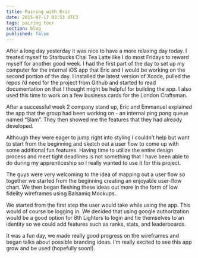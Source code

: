 ```yaml
---
title: Pairing with Eric
date: 2015-07-17 03:53 UTC3
tags: pairing tour
section: blog
published: false
---
```


After a long day yesterday it was nice to have a more relaxing day today. I treated myself to Starbucks Chai Tea Latte like I do most Fridays to reward myself for another good week. I had the first part of the day to set up my computer for the internal iOS app that Eric and I would be working on the second portion of the day. I installed the latest version of Xcode, pulled the repos i’d need for the project from Github and started to read documentation on that I thought might be helpful for building the app. I also used this time to work on a few business cards for the London Craftsman.

After a successful week 2 company stand up, Eric and Emmanuel explained the app that the group had been working on - an internal ping pong queue named “Slam”. They then showed me the features that they had already developed.

Although they were eager to jump right into styling I couldn’t help but want to start from the beginning and sketch out a user flow to come up with some additional fun features. Having time to utilize the entire design process and meet tight deadlines is not something that I have been able to do during my apprenticeship so I really wanted to use it for this project.

The guys were very welcoming to the idea of mapping out a user flow so together we started from the beginning creating an enjoyable user-flow chart. We then began fleshing these ideas out more in the form of low fidelity wireframes using Balsamiq Mockups.

We started from the first step the user would take while using the app. This would of course be logging in. We decided that using google authorization would be a good option for 8th Lighters to login and tie themselves to an identity so we could add features such as ranks, stats, and leaderboards.

It was a fun day, we made really good progress on the wireframes and began talks about possible branding ideas. I’m really excited to see this app grow and be used (hopefully soon!).
